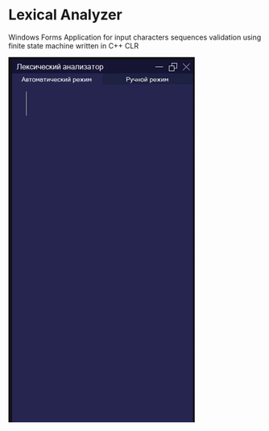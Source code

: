 Lexical Analyzer
===

Windows Forms Application for input characters sequences
validation using finite state machine written in C++ CLR

![Preview](https://raw.githubusercontent.com/vovchic17/static/main/src/lexical_analyzer_preview.gif)
